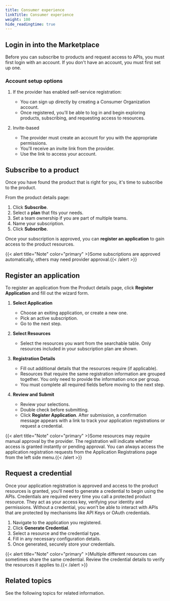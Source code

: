 ```yaml
---
title: Consumer experience
linkTitle: Consumer experience
weight: 100
hide_readingtime: true
---
```


## Login in into the Marketplace

Before you can subscribe to products and request access to APIs, you must first login with an account. If you don't have an account, you must first set up one.

### Account setup options

1. If the provider has enabled self-service registration:

    * You can sign up directly by creating a Consumer Organization account.
    * Once registered, you’ll be able to log in and begin exploring products, subscribing, and requesting access to resources.

2. Invite-based

    * The provider must create an account for you with the appropriate permissions.
    * You'll receive an invite link from the provider.
    * Use the link to access your account.

## Subscribe to a product

Once you have found the product that is right for you, it's time to subscribe to the product.

From the product details page:

1. Click **Subscribe**.
2. Select a **plan** that fits your needs.
3. Set a team ownership if you are part of multiple teams.
4. Name your subscription.
5. Click **Subscribe**.

Once your subscription is approved, you can **register an application** to gain access to the product resources.

{{< alert title="Note" color="primary" >}Some subscriptions are approved automatically, others may need provider approval.{{< /alert >}}

## Register an application

To register an application from the Product details page, click **Register Application** and fill out the wizard form.

1. **Select Application**

    * Choose an exiting application, or create a new one.
    * Pick an active subscription.
    * Go to the next step.

2. **Select Resources**

    * Select the resources you want from the searchable table. Only resources included in your subscription plan are shown.

3. **Registration Details**

    * Fill out additional details that the resources require (if applicable).
    * Resources that require the same registration information are grouped together. You only need to provide the information once per group.
    * You must complete all required fields before moving to the next step.

4. **Review and Submit**

   * Review your selections.
   * Double check before submitting.
   * Click **Register Application**. After submission, a confirmation message appears with a link to track your application registrations or request a credential.

{{< alert title="Note" color="primary" >}Some resources may require manual approval by the provider. The registration will indicate whether access is granted instantly or pending approval. You can always access the application registration requests from the Application Registrations page from the left side menu.{{< /alert >}}

## Request a credential

Once your application registration is approved and access to the product resources is granted, you’ll need to generate a credential to begin using the APIs. Credentials are required every time you call a protected product resource. They act as your access key, verifying your identity and permissions. Without a credential, you won’t be able to interact with APIs that are protected by mechanisms like API Keys or OAuth credentials.

1. Navigate to the application you registered.
2. Click **Generate Credential**.
3. Select a resource and the credential type.
4. Fill in any necessary configuration details.
5. Once generated, securely store your credentials.

{{< alert title="Note" color="primary" >}Multiple different resources can sometimes share the same credential. Review the credential details to verify the resources it applies to.{{< /alert >}}

## Related topics

See the following topics for related information.
